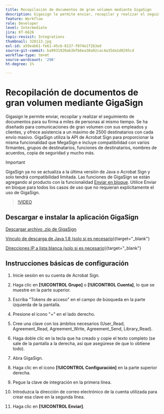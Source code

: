 ```yaml
---
title: Recopilación de documentos de gran volumen mediante GigaSign
description: Gigasign le permite enviar, recopilar y realizar el seguimiento de documentos para su firma a miles de personas al mismo tiempo
feature: Workflow
role: Developer
level: Intermediate
jira: KT-6626
topic-revisit: Integrations
thumbnail: 328113.jpg
exl-id: a59eab61-fe61-45c6-8137-f074e1f2b3ed
source-git-commit: ba9931920ab3bfb6ea38a92cac4a35da1d0295cd
workflow-type: tm+mt
source-wordcount: '298'
ht-degree: 1%

---
```


# Recopilación de documentos de gran volumen mediante GigaSign

Gigasign le permite enviar, recopilar y realizar el seguimiento de documentos para su firma a miles de personas al mismo tiempo. Se ha diseñado para comunicaciones de gran volumen con sus empleados y clientes, y ofrece asistencia a un máximo de 2500 destinatarios con cada envío masivo. GigaSign utiliza la API de Acrobat Sign para proporcionar la misma funcionalidad que MegaSign e incluye compatibilidad con varios firmantes, grupos de destinatarios, funciones de destinatarios, nombres de acuerdos, copia de seguridad y mucho más.

>[!IMPORTANT]
>
>GigaSign ya no se actualiza a la última versión de Java o Acrobat Sign y solo tendrá compatibilidad limitada. Las funciones de GigaSign se están agregando al producto con la funcionalidad [Enviar en bloque](https://experienceleague.adobe.com/docs/document-cloud-learn/sign-learning-hub/admin-set-up/getting-started-admin/megasign.html?lang=es&). Utilice Enviar en bloque para todos los casos de uso que no requieran explícitamente el uso de GigaSign.

>[!VIDEO](https://video.tv.adobe.com/v/3453513?quality=12&learn=on&hidetitle=true&captions=spa)

## Descargar e instalar la aplicación GigaSign

[Descargar archivo .zip de GigaSign](https://acrobat.adobe.com/id/urn:aaid:sc:US:001cf62d-1cab-46c7-aa96-661ac8680206)

[Vínculo de descarga de Java 1.8 (solo si es necesario)](https://www.oracle.com/java/technologies/javase/javase8-archive-downloads.html){target="_blank"} 

[Direcciones IP a lista blanca (solo si es necesario)](https://helpx.adobe.com/es/sign/system-requirements.html#IPs){target="_blank"}

## Instrucciones básicas de configuración

1. Inicie sesión en su cuenta de Acrobat Sign.

1. Haga clic en **[!UICONTROL Grupo]** o **[!UICONTROL Cuenta]**, lo que se muestre en la parte superior.

1. Escriba &quot;Tokens de acceso&quot; en el campo de búsqueda en la parte izquierda de la pantalla.

1. Presione el icono &quot;+&quot; en el lado derecho.

1. Cree una clave con los ámbitos necesarios (User_Read, Agreement_Read, Agreement_Write, Agreement_Send, Library_Read).

1. Haga doble clic en la tecla que ha creado y copie el texto completo (se sale de la pantalla a la derecha, así que asegúrese de que lo obtiene todo).

1. Abra GigaSign.

1. Haga clic en el icono **[!UICONTROL Configuración]** en la parte superior derecha.

1. Pegue la clave de integración en la primera línea.

1. Introduzca la dirección de correo electrónico de la cuenta utilizada para crear esa clave en la segunda línea.

1. Haga clic en **[!UICONTROL Enviar]**.
